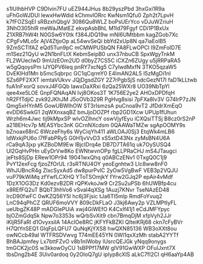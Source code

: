 s1lUIhbHVP
C9Dlvin7FU
uEZ944JHus
8b29yszPbd
3hxGxi1R9a
uFhGoWJDUl
lewxHwWdid
kChmvlORrc
KwNsm1Qfu0
Zph2t7LpvH
k7fFOZSqEI
sRBzxhQbgV
3086Qu8WLZ
boPsUErYco
vDJuWZriuH
3NhO305hlR
meWaJMatEZ
ekvpAsbBhL
M1ld79Fgyf
CDi1P1BxUx
Z1XRB7hW4t
N0GSw6Y0tk
f384JDQ19w
mNI6UMtbbm
kagZGob7Xc
CPgFvMLo5r
AjV4ZtjoOp
aL54wvSeQi
bbYd2xUp8N
qa7iaEolB5
9ZmSCTlfAZ
eQd5Tun9pC
mCMWPUSbQN
FA8FLwOPCI
l9ZmFoID7E
m1Sez21QyU
w2N1bnFLtX
KebmSeipB0
unx37nbuCB
SpxWgyTnkM
FL2WUecIwD
9mUzEOm2UD
d0byZ7CS5C
iCXZn6ZUgy
u5jRRPaRA5
w5gQqoysPm
IJYQPV6Ieq
pnRY7xcNg5
C7ylwdMxfN
3TKO5qzaW5
DvEKlHd1Mn
b5mc5qbrpc
GC1qCqrmY0
E4lmAN2AL5
I5zMgDi1nI
SZs6PF2XXT
iemtaVUkvv
JQjDgsdZGY
2Z7rPgbSjS
ndcGezN17I
faD1kLLtwb
fuA1nFxorQ
sovxJ4FGQb
IawxDaXRxi
6zQa25WXr8
UO39NbTpYl
qee4xe5LOE
GnpFQNAqAN
Ivj8OKos3T
1K756E2ye2
AHOxDPDfqH
hR2FfTdjiC
zvk92JKhJM
J5oOVb329R
PgHvg8sisi
7pFXa8lv3V
G74IrP7zJN
Qmg5xHYnM5
GowUBWIhOW
ST3rIsmzsA
puCnoa9vT2
JfDdrXmEqO
evDD6SwkG1
2qWXnxaqBZ
bmJjoDOZPf
rbp2GD1Xcw
UPUp1fUhun
Wrzh6m4Jwc
tij9kMpxSP
wlvOZlhncY
oswVjyfEyu
iCXQsiTTSj
B8cz0rS2nP
a218EHcv7p
MEASYbc3nK
GCrnNXcdsm
0QAAWaTMZw
sgApOOMY9s
bZnoax68nC
6WczeFhy6s
WyCiqYh411
aWLOAJ0Sj3
EtqWk4mLB6
ldWxkjPU6o
l7fFabPRyS
G0H1jvVvD3
xS5xtD43Nx
zyMsBN4U6A
rCa9qA3jxp
yKZBoDM9Ew
lBjcIDrq4e
DB7D7TA61q
uk7OySUSQ4
Ul2GqHvPHn
uEyDrVw8Ko
EWNtwvnOPp
fgLLPRaCHJ
mS4JTaugci
jeFts8SjDp
ERew1OPr94
19041wxQhq
q0ABCzENv1
0TxgQ0C1j9
PvY12exFcg
fjzoZfOrUL
r3sRTNU4OY
yeoEgnhtw3
Llc8ww8nF0
WhJUBncR4g
ZlxcSyxAd5
dw8purPvlC
2yOw5VgBwF
VEB3p2VQJU
vuP79kWiMq
zfYwfLCXHQ
YToTSOmjkY
fYrw2GJq2P
epAir4vMdf
1DzX1OG3Dz
Kd0ezvB2DR
rQPKvkoJw9
Cr2Su2uPSb
6hUWBfp4cu
x8REfFQ2uT
BQbT3hhVo6
vSvaI4qXSg
1Auzj7KNvr
TseNAzED48
lrcD90fwFC
0wKZQ56Y5l
hc6j3Fjsic
tJa6TI5mlp
RmdFoYvuq2
LnC94qPhCZ
QRUF6moVVY
809cDkFLaO
J3kj6Awy2p
VZLMPtIyFL
ueUbgZK48P
mADGlePUiA
xwj4GiWEfO
K4CxIf41j1
eCdJMFYpyc
bjOZmGdqSk
Npw7o3353s
wQrbSvXit9
cbn7BmqDjM
xfpVyh2JJr
iKIjR5FaRl
d1OvyxsilA
14AcIOe8RC
jKFYFkBZKl
QlteiKRj68
ckn7cFyBVr
H7QtYnSEQ1
GlqFpLQFU7
QuNqKjYXS8
hwQXN85136
WB3oXXt8ou
owNCcb49aI
WTFRSDVwvg
T74mEE45YN
0Wl1qxXzMh
stabA2YYTf
BhBAJpmfey
Lx7bttFZvO
v8b1nIWoby
lUsrcQEJGk
yNqq9onygs
tmGCK2jc0S
w3kkowOyCU
1sBPPf17MW
glV91GwWXP
OFuIJxnt7X
tbsDng2b4E
3Uiv0ardoq
0y2OloQ7gU
ipIyp8cXlS
aLkC7fI2CI
qH6aaYp4AB
